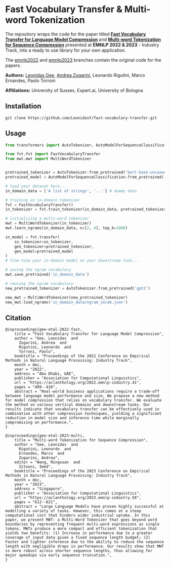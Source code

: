 # Fast Vocabulary Transfer & Multi-word Tokenization

The repository wraps the code for the paper titled [**Fast Vocabulary Transfer for Language Model Compression**](https://aclanthology.org/2022.emnlp-industry.41) and [**Multi-word Tokenization for Sequence Compression**](https://aclanthology.org/2023.emnlp-industry.58) presented at **EMNLP 2022 & 2023** - Industry Track, into a ready to use library for your own application.

The [emnlp2022](https://github.com/LeonidasY/fast-vocabulary-transfer/tree/emnlp2022) and [emnlp2023](https://github.com/LeonidasY/fast-vocabulary-transfer/tree/emnlp2023) branches contain the original code for the papers.  

**Authors:** [Leonidas Gee](https://www.linkedin.com/in/leonidas-gee), [Andrea Zugarini](https://it.linkedin.com/in/andrea-zugarini-930a8898), Leonardo Rigutini, Marco Ernandes, Paolo Torroni

**Affiliations:** University of Sussex, Expert.ai, University of Bologna

## Installation
```
git clone https://github.com/LeonidasY/fast-vocabulary-transfer.git
```

## Usage
```python
from transformers import AutoTokenizer, AutoModelForSequenceClassification

from fvt.fvt import FastVocabularyTransfer
from mwt.mwt import MultiWordTokenizer


pretrained_tokenizer = AutoTokenizer.from_pretrained('bert-base-uncased')
pretrained_model = AutoModelForSequenceClassification.from_pretrained('bert-base-uncased')

# load your dataset here...
in_domain_data = ['A list of strings', '...'] # dummy data

# training an in-domain tokenizer
fvt = FastVocabularyTransfer()
in_tokenizer = fvt.train_tokenizer(in_domain_data, pretrained_tokenizer, vocab_size=10000)

# initializing a multi-word tokenizer
mwt = MultiWordTokenizer(in_tokenizer)
mwt.learn_ngrams(in_domain_data, n=[2, 4], top_k=1000)

in_model = fvt.transfer(
    in_tokenizer=in_tokenizer,
    gen_tokenizer=pretrained_tokenizer,
    gen_model=pretrained_model
)
# fine-tune your in-domain model on your downstream task...

# saving the ngram vocabulary
mwt.save_pretrained('in_domain_data')

# reusing the ngram vocabulary
new_pretrained_tokenizer = AutoTokenizer.from_pretrained('gpt2')

new_mwt = MultiWordTokenizer(new_pretrained_tokenizer)
new_mwt.load_ngrams('in_domain_data/ngram_vocab.json')

```

## Citation
```
@inproceedings{gee-etal-2022-fast,
    title = "Fast Vocabulary Transfer for Language Model Compression",
    author = "Gee, Leonidas  and
      Zugarini, Andrea  and
      Rigutini, Leonardo  and
      Torroni, Paolo",
    booktitle = "Proceedings of the 2022 Conference on Empirical Methods in Natural Language Processing: Industry Track",
    month = dec,
    year = "2022",
    address = "Abu Dhabi, UAE",
    publisher = "Association for Computational Linguistics",
    url = "https://aclanthology.org/2022.emnlp-industry.41",
    pages = "409--416",
    abstract = "Real-world business applications require a trade-off between language model performance and size. We propose a new method for model compression that relies on vocabulary transfer. We evaluate the method on various vertical domains and downstream tasks. Our results indicate that vocabulary transfer can be effectively used in combination with other compression techniques, yielding a significant reduction in model size and inference time while marginally compromising on performance.",
}
```
```
@inproceedings{gee-etal-2023-multi,
    title = "Multi-word Tokenization for Sequence Compression",
    author = "Gee, Leonidas  and
      Rigutini, Leonardo  and
      Ernandes, Marco  and
      Zugarini, Andrea",
    editor = "Wang, Mingxuan  and
      Zitouni, Imed",
    booktitle = "Proceedings of the 2023 Conference on Empirical Methods in Natural Language Processing: Industry Track",
    month = dec,
    year = "2023",
    address = "Singapore",
    publisher = "Association for Computational Linguistics",
    url = "https://aclanthology.org/2023.emnlp-industry.58",
    pages = "612--621",
    abstract = "Large Language Models have proven highly successful at modelling a variety of tasks. However, this comes at a steep computational cost that hinders wider industrial uptake. In this paper, we present MWT: a Multi-Word Tokenizer that goes beyond word boundaries by representing frequent multi-word expressions as single tokens. MWTs produce a more compact and efficient tokenization that yields two benefits: (1) Increase in performance due to a greater coverage of input data given a fixed sequence length budget; (2) Faster and lighter inference due to the ability to reduce the sequence length with negligible drops in performance. Our results show that MWT is more robust across shorter sequence lengths, thus allowing for major speedups via early sequence truncation.",
}
```
